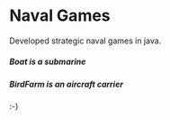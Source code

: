 # Naval Games
Developed strategic naval games in java.  

##### Boat is a submarine 
##### BirdFarm is an aircraft carrier
:-)
